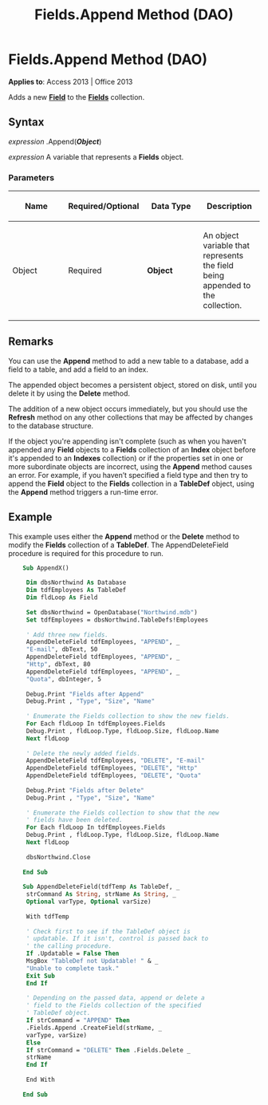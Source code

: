 ﻿---
title: Fields.Append Method (DAO)
TOCTitle: Append Method
ms:assetid: a0e553ba-6a57-09af-3436-4f6ca3cbe561
ms:mtpsurl: https://msdn.microsoft.com/library/Ff820791(v=office.15)
ms:contentKeyID: 48546719
ms.date: 09/18/2015
mtps_version: v=office.15
---

# Fields.Append Method (DAO)


**Applies to**: Access 2013 | Office 2013


Adds a new **[Field](field-object-dao.md)** to the **[Fields](fields-collection-dao.md)** collection.

## Syntax

*expression* .Append(***Object***)

*expression* A variable that represents a **Fields** object.

### Parameters

<table>
<colgroup>
<col style="width: 25%" />
<col style="width: 25%" />
<col style="width: 25%" />
<col style="width: 25%" />
</colgroup>
<thead>
<tr class="header">
<th><p>Name</p></th>
<th><p>Required/Optional</p></th>
<th><p>Data Type</p></th>
<th><p>Description</p></th>
</tr>
</thead>
<tbody>
<tr class="odd">
<td><p>Object</p></td>
<td><p>Required</p></td>
<td><p><strong>Object</strong></p></td>
<td><p>An object variable that represents the field being appended to the collection.</p></td>
</tr>
</tbody>
</table>


## Remarks

You can use the **Append** method to add a new table to a database, add a field to a table, and add a field to an index.

The appended object becomes a persistent object, stored on disk, until you delete it by using the **Delete** method.

The addition of a new object occurs immediately, but you should use the **Refresh** method on any other collections that may be affected by changes to the database structure.

If the object you're appending isn't complete (such as when you haven't appended any **Field** objects to a **Fields** collection of an **Index** object before it's appended to an **Indexes** collection) or if the properties set in one or more subordinate objects are incorrect, using the **Append** method causes an error. For example, if you haven’t specified a field type and then try to append the **Field** object to the **Fields** collection in a **TableDef** object, using the **Append** method triggers a run-time error.

## Example

This example uses either the **Append** method or the **Delete** method to modify the **Fields** collection of a **TableDef**. The AppendDeleteField procedure is required for this procedure to run.

```vb
    Sub AppendX() 
     
     Dim dbsNorthwind As Database 
     Dim tdfEmployees As TableDef 
     Dim fldLoop As Field 
     
     Set dbsNorthwind = OpenDatabase("Northwind.mdb") 
     Set tdfEmployees = dbsNorthwind.TableDefs!Employees 
     
     ' Add three new fields. 
     AppendDeleteField tdfEmployees, "APPEND", _ 
     "E-mail", dbText, 50 
     AppendDeleteField tdfEmployees, "APPEND", _ 
     "Http", dbText, 80 
     AppendDeleteField tdfEmployees, "APPEND", _ 
     "Quota", dbInteger, 5 
     
     Debug.Print "Fields after Append" 
     Debug.Print , "Type", "Size", "Name" 
     
     ' Enumerate the Fields collection to show the new fields. 
     For Each fldLoop In tdfEmployees.Fields 
     Debug.Print , fldLoop.Type, fldLoop.Size, fldLoop.Name 
     Next fldLoop 
     
     ' Delete the newly added fields. 
     AppendDeleteField tdfEmployees, "DELETE", "E-mail" 
     AppendDeleteField tdfEmployees, "DELETE", "Http" 
     AppendDeleteField tdfEmployees, "DELETE", "Quota" 
     
     Debug.Print "Fields after Delete" 
     Debug.Print , "Type", "Size", "Name" 
     
     ' Enumerate the Fields collection to show that the new 
     ' fields have been deleted. 
     For Each fldLoop In tdfEmployees.Fields 
     Debug.Print , fldLoop.Type, fldLoop.Size, fldLoop.Name 
     Next fldLoop 
     
     dbsNorthwind.Close 
     
    End Sub 
     
    Sub AppendDeleteField(tdfTemp As TableDef, _ 
     strCommand As String, strName As String, _ 
     Optional varType, Optional varSize) 
     
     With tdfTemp 
     
     ' Check first to see if the TableDef object is 
     ' updatable. If it isn't, control is passed back to 
     ' the calling procedure. 
     If .Updatable = False Then 
     MsgBox "TableDef not Updatable! " & _ 
     "Unable to complete task." 
     Exit Sub 
     End If 
     
     ' Depending on the passed data, append or delete a 
     ' field to the Fields collection of the specified 
     ' TableDef object. 
     If strCommand = "APPEND" Then 
     .Fields.Append .CreateField(strName, _ 
     varType, varSize) 
     Else 
     If strCommand = "DELETE" Then .Fields.Delete _ 
     strName 
     End If 
     
     End With 
     
    End Sub
```

